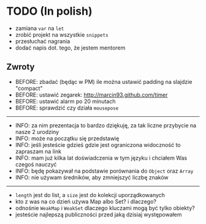 # TODO (In polish)

* zamiana `var` na `let`
* zrobić projekt na wszystkie `snippets`
* przesłuchać nagrania
* dodać napis dot. tego, że jestem mentorem

## Zwroty

* BEFORE: zbadać (będąc w PM) ile można ustawić padding na slajdzie "compact"
* BEFORE: ustawić zegarek: http://marcin93.github.com/timer
* BEFORE: ustawić alarm po 20 minutach
* BEFORE: sprawdzić czy działa `mousepose`

---

* INFO: za nim prezentacja to bardzo dziękuję, za tak liczne przybycie na nasze 2 urodziny
* INFO: może na początku się przedstawię
* INFO: jeśli jesteście gdzieś gdzie jest ograniczona widoczność to zapraszam na link
* INFO: mam już kilka lat doświadczenia w tym języku i chciałem Was czegoś nauczyć
* INFO: będę pokazywał na podstawie porównania do `Object` oraz `Array`
* INFO: nie używam średników, aby zmniejszyć liczbę znaków

---

* `length` jest do list, a `size` jest do kolekcji uporządkowanych
* kto z was na co dzień używa Map albo Set? i dlaczego?
* odnośnie `WeakMap` i `WeakSet` dlaczego kluczami mogą być tylko obiekty?
* jesteście najlepszą publiczności przed jaką dzisiaj występowałem
